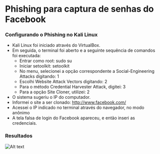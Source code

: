 # Phishing para captura de senhas do Facebook

### Configurando o Phishing no Kali Linux

- Kali Linux foi iniciado através do VirtualBox.
- Em seguida, o terminal foi aberto e a seguinte sequência de comandos foi executada:
  - Entrar como root: sudo su
  - Iniciar setoolkit: setoolkit
  - No menu, selecionei a opção correspondente a Social-Engineering Attacks digitando: 1
  - Escolhi Website Attack Vectors digitando: 2
  - Para o método Credential Harvester Attack, digitei: 3
  - Para a opção Site Cloner, utilizei: 2
- O sistema sugeriu o IP do computador.
- Informei o site a ser clonado: http://www.facebook.com/
- Acessei o IP indicado no terminal através do navegador, no modo anônimo
- A tela falsa de login do Facebook apareceu, e então inseri as credenciais.

### Resultados

![Alt text](./passwd.png "Optional title")
